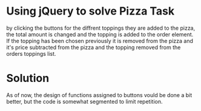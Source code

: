 # Using jQuery to solve Pizza Task
by clicking the buttons for the diffrent toppings they are added to the pizza, the total amount is changed and the topping is added to the order element. If the topping has been chosen previously it is removed from the pizza and it's price subtracted from the pizza and the topping removed from the orders toppings list. 
# Solution
As of now, the design of functions assigned to buttons vould be done a bit better, but the code is somewhat segmented to limit repetition.
